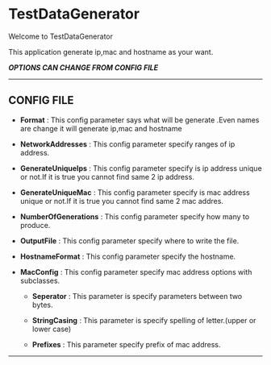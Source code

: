 # TestDataGenerator


Welcome to TestDataGenerator

This application generate ip,mac and hostname as your want.

***OPTIONS CAN CHANGE FROM CONFIG FILE***


---------------------------------------------------------------------------------------------------------------------------------
## CONFIG FILE

+ **Format** : This config parameter says what will be generate .Even names are change it will generate ip,mac and hostname

+ **NetworkAddresses** : This config parameter specify ranges of ip address.

+ **GenerateUniqueIps** : This config parameter specify is ip address unique or not.If it is true you cannot find same 2 ip address.

+ **GenerateUniqueMac** : This config parameter specify is mac address unique or not.If it is true you cannot find same 2 mac addres.

+ **NumberOfGenerations** : This config parameter specify how many to produce.

+ **OutputFile** : This config parameter specify where to write the file.

+ **HostnameFormat** : This config parameter specify the hostname.

+ **MacConfig** : This config parameter specify mac address options with subclasses.
  
  + **Seperator** : This parameter is specify parameters between two bytes.
  
  + **StringCasing** : This parameter is specify spelling of letter.(upper or lower case)
  
  + **Prefixes** : This parameter specify prefix of mac address.

---------------------------------------------------------------------------------------------------------------------------------
